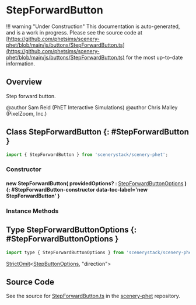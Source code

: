 # StepForwardButton

!!! warning "Under Construction"
    This documentation is auto-generated, and is a work in progress. Please see the source code at
    [https://github.com/phetsims/scenery-phet/blob/main/js/buttons/StepForwardButton.ts](https://github.com/phetsims/scenery-phet/blob/main/js/buttons/StepForwardButton.ts) for the most up-to-date information.

## Overview

Step forward button.

@author Sam Reid (PhET Interactive Simulations)
@author Chris Malley (PixelZoom, Inc.)

## Class StepForwardButton {: #StepForwardButton }


```js
import { StepForwardButton } from 'scenerystack/scenery-phet';
```
### Constructor

#### new StepForwardButton( providedOptions? : <span style="font-weight: 400;">[StepForwardButtonOptions](../scenery-phet/StepForwardButton.md#StepForwardButtonOptions)</span> ) {: #StepForwardButton-constructor data-toc-label='new StepForwardButton' }

### Instance Methods





## Type StepForwardButtonOptions {: #StepForwardButtonOptions }


```js
import type { StepForwardButtonOptions } from 'scenerystack/scenery-phet';
```


[StrictOmit](../phet-core/StrictOmit.md)&lt;[StepButtonOptions](../scenery-phet/StepButton.md#StepButtonOptions), "direction"&gt;



## Source Code

See the source for [StepForwardButton.ts](https://github.com/phetsims/scenery-phet/blob/main/js/buttons/StepForwardButton.ts) in the [scenery-phet](https://github.com/phetsims/scenery-phet) repository.
